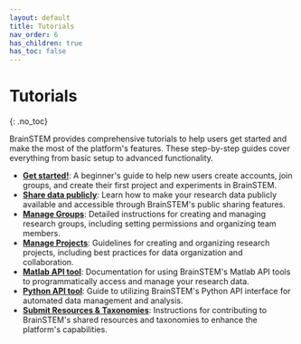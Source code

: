 ```yaml
---
layout: default
title: Tutorials
nav_order: 6
has_children: true
has_toc: false
---
```


# Tutorials
{: .no_toc}

BrainSTEM provides comprehensive tutorials to help users get started and make the most of the platform's features. These step-by-step guides cover everything from basic setup to advanced functionality.

- [**Get started!**]({{site.baseurl}}/tutorials/get_started): A beginner's guide to help new users create accounts, join groups, and create their first project and experiments in BrainSTEM.
- [**Share data publicly**]({{site.baseurl}}/tutorials/sharing-project-publicly): Learn how to make your research data publicly available and accessible through BrainSTEM's public sharing features.
- [**Manage Groups**]({{site.baseurl}}/tutorials/managing-groups): Detailed instructions for creating and managing research groups, including setting permissions and organizing team members.
- [**Manage Projects**]({{site.baseurl}}/tutorials/managing-projects): Guidelines for creating and organizing research projects, including best practices for data organization and collaboration.
- [**Matlab API tool**]({{site.baseurl}}/tutorials/matlab-api-tool): Documentation for using BrainSTEM's Matlab API tools to programmatically access and manage your research data.
- [**Python API tool**]({{site.baseurl}}/tutorials/python-api-tool): Guide to utilizing BrainSTEM's Python API interface for automated data management and analysis.
- [**Submit Resources & Taxonomies**]({{site.baseurl}}/tutorials/submit-resource-and-taxonomies): Instructions for contributing to BrainSTEM's shared resources and taxonomies to enhance the platform's capabilities.